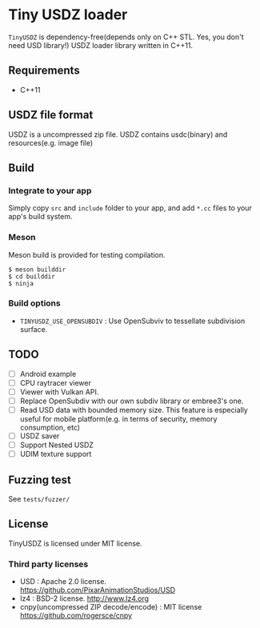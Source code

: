 # Tiny USDZ loader

`TinyUSDZ` is dependency-free(depends only on C++ STL. Yes, you don't need USD library!) USDZ loader library written in C++11.

## Requirements

* C++11

## USDZ file format

USDZ is a uncompressed zip file.
USDZ contains usdc(binary) and resources(e.g. image file)

## Build

### Integrate to your app

Simply copy `src` and `include` folder to your app, and add `*.cc` files to your app's build system.

### Meson

Meson build is provided for testing compilation.

```
$ meson builddir
$ cd builddir
$ ninja
```

###

### Build options

* `TINYUSDZ_USE_OPENSUBDIV` : Use OpenSubviv to tessellate subdivision surface.

## TODO

* [ ] Android example
* [ ] CPU raytracer viewer
* [ ] Viewer with Vulkan API.
* [ ] Replace OpenSubdiv with our own subdiv library or embree3's one.
* [ ] Read USD data with bounded memory size. This feature is especially useful for mobile platform(e.g. in terms of security, memory consumption, etc)
* [ ] USDZ saver
* [ ] Support Nested USDZ
* [ ] UDIM texture support

## Fuzzing test

See `tests/fuzzer/` 

## License

TinyUSDZ is licensed under MIT license.

### Third party licenses

* USD : Apache 2.0 license. https://github.com/PixarAnimationStudios/USD
* lz4 : BSD-2 license. http://www.lz4.org
* cnpy(uncompressed ZIP decode/encode) : MIT license https://github.com/rogersce/cnpy


